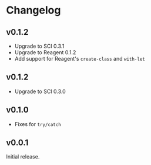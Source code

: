 # Changelog

## v0.1.2

- Upgrade to SCI 0.3.1
- Upgrade to Reagent 0.1.2
- Add support for Reagent's `create-class` and `with-let`

## v0.1.2

- Upgrade to SCI 0.3.0

## v0.1.0

- Fixes for `try/catch`

## v0.0.1

Initial release.
